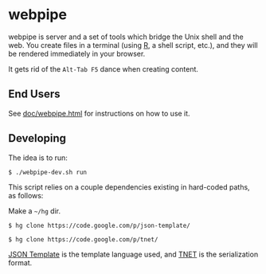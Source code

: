 webpipe
=======

webpipe is server and a set of tools which bridge the Unix shell and the web.
You create files in a terminal (using [R][], a shell script, etc.), and they
will be rendered immediately in your browser.

It gets rid of the `Alt-Tab F5` dance when creating content.

[R]: http://r-project.org/

End Users
---------

See [doc/webpipe.html]() for instructions on how to use it.


Developing
----------

The idea is to run:

    $ ./webpipe-dev.sh run

This script relies on a couple dependencies existing in hard-coded paths, as
follows:

Make a `~/hg` dir.

    $ hg clone https://code.google.com/p/json-template/ 

    $ hg clone https://code.google.com/p/tnet/

[JSON Template](https://code.google.com/p/json-template/) is the template
language used, and [TNET](https://code.google.com/p/tnet/) is the serialization
format.




